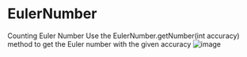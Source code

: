 # EulerNumber
Counting Euler Number
Use the EulerNumber.getNumber(int accuracy) method to get the Euler number with the given accuracy
![image](https://user-images.githubusercontent.com/68866537/206084761-4db171a7-53c4-440c-84a7-c6287cd1da94.png)
